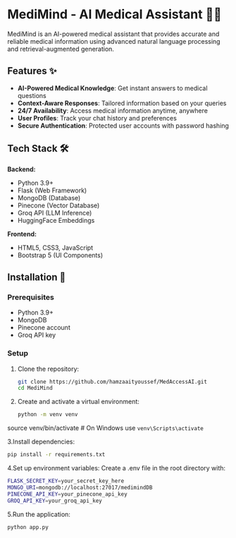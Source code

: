 # MediMind - AI Medical Assistant 🤖💊

MediMind is an AI-powered medical assistant that provides accurate and reliable medical information using advanced natural language processing and retrieval-augmented generation.

## Features ✨

- **AI-Powered Medical Knowledge**: Get instant answers to medical questions
- **Context-Aware Responses**: Tailored information based on your queries
- **24/7 Availability**: Access medical information anytime, anywhere
- **User Profiles**: Track your chat history and preferences
- **Secure Authentication**: Protected user accounts with password hashing

## Tech Stack 🛠️

**Backend:**
- Python 3.9+
- Flask (Web Framework)
- MongoDB (Database)
- Pinecone (Vector Database)
- Groq API (LLM Inference)
- HuggingFace Embeddings

**Frontend:**
- HTML5, CSS3, JavaScript
- Bootstrap 5 (UI Components)

## Installation 🚀

### Prerequisites
- Python 3.9+
- MongoDB
- Pinecone account
- Groq API key

### Setup

1. Clone the repository:
   ```bash
   git clone https://github.com/hamzaaityoussef/MedAccessAI.git
   cd MediMind

2. Create and activate a virtual environment:
   ```bash
   python -m venv venv
source venv/bin/activate  # On Windows use `venv\Scripts\activate`

3.Install dependencies:
   ```bash
   pip install -r requirements.txt 
```


4.Set up environment variables:
Create a .env file in the root directory with:
 ```bash
FLASK_SECRET_KEY=your_secret_key_here
MONGO_URI=mongodb://localhost:27017/medimindDB
PINECONE_API_KEY=your_pinecone_api_key
GROQ_API_KEY=your_groq_api_key
```
5.Run the application:
```bash
python app.py
```


   
